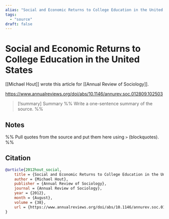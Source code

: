```yaml
---
alias: "Social and Economic Returns to College Education in the United States"
tags:
  - "source"
draft: false
---
```

# Social and Economic Returns to College Education in the United States
[[Michael Hout]] wrote this article for [[Annual Review of Sociology]].

https://www.annualreviews.org/doi/abs/10.1146/annurev.soc.012809.102503

> [!summary] Summary
> %% Write a one-sentence summary of the source. %%

## Notes
%% Pull quotes from the source and put them here using `>` (blockquotes). %%
## Citation

```bibtex
@article{2012hout_social,
	title = {Social and Economic Returns to College Education in the United States},
	author = {Michael Hout},
	publisher = {Annual Review of Sociology},
	journal = {Annual Review of Sociology},
	year = {2012},
	month = {August},
	volume = {38},
	url = {https://www.annualreviews.org/doi/abs/10.1146/annurev.soc.012809.102503}
}
```

